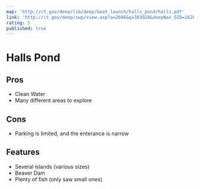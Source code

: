 ```yaml
---
map: 'http://ct.gov/deep/lib/deep/boat_launch/halls_pond/halls.pdf'
link: 'http://ct.gov/deep/cwp/view.asp?a=2686&q=383928&deepNav_GID=1620'
rating: 5
published: true
---
```

# Halls Pond

## Pros

- Clean Water
- Many different areas to explore

## Cons

- Parking is limited, and the enterance is narrow

## Features

- Several islands (various sizes)
- Beaver Dam
- Plenty of fish (only saw small ones)